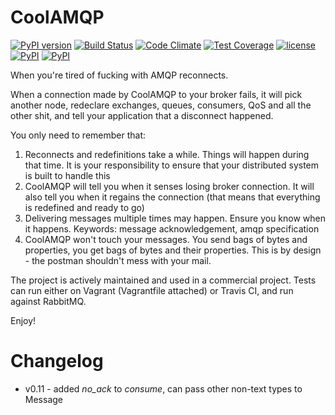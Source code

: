 CoolAMQP
========
[![PyPI version](https://badge.fury.io/py/CoolAMQP.svg)](https://badge.fury.io/py/CoolAMQP)
[![Build Status](https://travis-ci.org/smok-serwis/coolamqp.svg)](https://travis-ci.org/smok-serwis/coolamqp)
[![Code Climate](https://codeclimate.com/github/smok-serwis/coolamqp/badges/gpa.svg)](https://codeclimate.com/github/smok-serwis/coolamqp)
[![Test Coverage](https://codeclimate.com/github/smok-serwis/coolamqp/badges/coverage.svg)](https://codeclimate.com/github/smok-serwis/coolamqp/coverage)
[![license](https://img.shields.io/github/license/mashape/apistatus.svg)]()
[![PyPI](https://img.shields.io/pypi/pyversions/CoolAMQP.svg)]()
[![PyPI](https://img.shields.io/pypi/implementation/CoolAMQP.svg)]()

When you're tired of fucking with AMQP reconnects.

When a connection made by CoolAMQP to your broker fails, it will pick another
node, redeclare exchanges, queues, consumers, QoS and all the other shit, and tell
your application that a disconnect happened.

You only need to remember that:

1. Reconnects and redefinitions take a while. Things will happen during that time. It is your responsibility to ensure that your distributed system is built to handle this
2. CoolAMQP will tell you when it senses losing broker connection. It will also tell you when it regains the connection (that means that everything is redefined and ready to go)
3. Delivering messages multiple times may happen. Ensure you know when it happens. Keywords: message acknowledgement, amqp specification
4. CoolAMQP won't touch your messages. You send bags of bytes and properties, you get bags of bytes and their properties. This is by design - the postman shouldn't mess with your mail.

The project is actively maintained and used in a commercial project. Tests can run
either on Vagrant (Vagrantfile attached) or Travis CI, and run against RabbitMQ.

Enjoy!

# Changelog

* v0.11 - added *no_ack* to *consume*, can pass other non-text types to Message